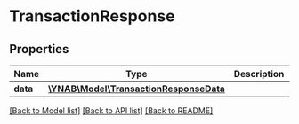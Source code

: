 # TransactionResponse

## Properties
Name | Type | Description | Notes
------------ | ------------- | ------------- | -------------
**data** | [**\YNAB\Model\TransactionResponseData**](TransactionResponseData.md) |  | 

[[Back to Model list]](../../README.md#documentation-for-models) [[Back to API list]](../../README.md#documentation-for-api-endpoints) [[Back to README]](../../README.md)

